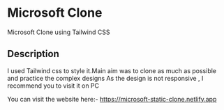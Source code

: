 # Microsoft Clone
Microsoft Clone using Tailwind CSS
## Description
I used Tailwind css to style it.Main aim was to clone as much as possible and practice the complex designs
As the design is not responsive , I recommend you to visit it on PC
 

You can visit the website here:-
 https://microsoft-static-clone.netlify.app
